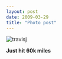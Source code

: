 ```yaml
---
layout: post
date: 2009-03-29
title: "Photo post"
---
```

![travisj](/images/c41b614d22e24dc4b257f169e98bcd9e276a032475ff37a8b6c0ccaae17a1cf8.jpg)

<b>Just hit 60k miles</b>